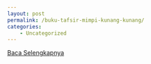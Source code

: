 ```yaml
---
layout: post
permalink: /buku-tafsir-mimpi-kunang-kunang/
categories:
    - Uncategorized
---
```


[Baca Selengkapnya](/04)